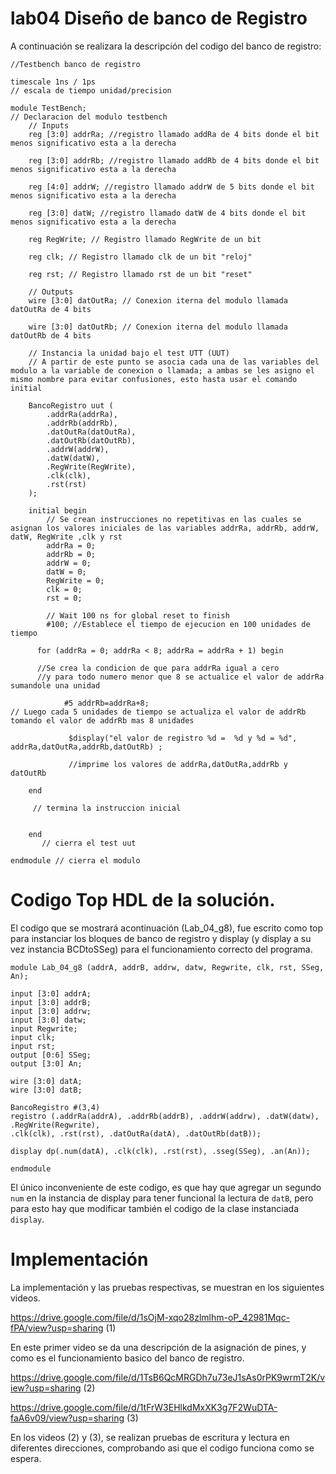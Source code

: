 # lab04 Diseño de banco de Registro
A continuación se realizara la descripción del codigo del banco de registro:
```
//Testbench banco de registro

timescale 1ns / 1ps
// escala de tiempo unidad/precision

module TestBench;
// Declaracion del modulo testbench
	// Inputs
	reg [3:0] addrRa; //registro llamado addRa de 4 bits donde el bit menos significativo esta a la derecha
	
	reg [3:0] addrRb; //registro llamado addRb de 4 bits donde el bit menos significativo esta a la derecha
	
	reg [4:0] addrW; //registro llamado addrW de 5 bits donde el bit menos significativo esta a la derecha
	
	reg [3:0] datW; //registro llamado datW de 4 bits donde el bit menos significativo esta a la derecha
	
	reg RegWrite; // Registro llamado RegWrite de un bit 
	
	reg clk; // Registro llamado clk de un bit "reloj"
	
	reg rst; // Registro llamado rst de un bit "reset"

	// Outputs
	wire [3:0] datOutRa; // Conexion iterna del modulo llamada datOutRa de 4 bits
	
	wire [3:0] datOutRb; // Conexion iterna del modulo llamada datOutRb de 4 bits

	// Instancia la unidad bajo el test UTT (UUT)
	// A partir de este punto se asocia cada una de las variables del modulo a la variable de conexion o llamada; a ambas se les asigno el mismo nombre para evitar confusiones, esto hasta usar el comando initial
	
	BancoRegistro uut (
		.addrRa(addrRa), 
		.addrRb(addrRb), 
		.datOutRa(datOutRa), 
		.datOutRb(datOutRb), 
		.addrW(addrW), 
		.datW(datW), 
		.RegWrite(RegWrite), 
		.clk(clk), 
		.rst(rst)
	);

	initial begin
		// Se crean instrucciones no repetitivas en las cuales se asignan los valores iniciales de las variables addrRa, addrRb, addrW, datW, RegWrite ,clk y rst 
		addrRa = 0;
		addrRb = 0;
		addrW = 0;
		datW = 0;
		RegWrite = 0;
		clk = 0;
		rst = 0;

		// Wait 100 ns for global reset to finish
		#100; //Establece el tiempo de ejecucion en 100 unidades de tiempo
		
      for (addrRa = 0; addrRa < 8; addrRa = addrRa + 1) begin
      
      //Se crea la condicion de que para addrRa igual a cero
      //y para todo numero menor que 8 se actualice el valor de addrRa sumandole una unidad
			
			#5 addrRb=addrRa+8;
// Luego cada 5 unidades de tiempo se actualiza el valor de addrRb tomando el valor de addrRb mas 8 unidades	

			 $display("el valor de registro %d =  %d y %d = %d", addrRa,datOutRa,addrRb,datOutRb) ;
			 
			 //imprime los valores de addrRa,datOutRa,addrRb y datOutRb
			 
    end
    
	 // termina la instruccion inicial
	 
			
	end
       // cierra el test uut
       
endmodule // cierra el modulo 
```

# Codigo Top HDL de la solución.

El codigo que se mostrará acontinuación (Lab_04_g8), fue escrito como top para instanciar los bloques de banco de registro y display (y display a su vez instancia BCDtoSSeg) para el funcionamiento correcto del programa.
```
module Lab_04_g8 (addrA, addrB, addrw, datw, Regwrite, clk, rst, SSeg, An);

input [3:0] addrA;
input [3:0] addrB;
input [3:0] addrw;
input [3:0] datw;
input Regwrite;
input clk;
input rst;
output [0:6] SSeg;
output [3:0] An;

wire [3:0] datA;
wire [3:0] datB;

BancoRegistro #(3,4) 
registro (.addrRa(addrA), .addrRb(addrB), .addrW(addrw), .datW(datw), .RegWrite(Regwrite),
.clk(clk), .rst(rst), .datOutRa(datA), .datOutRb(datB));
	
display dp(.num(datA), .clk(clk), .rst(rst), .sseg(SSeg), .an(An));

endmodule
```
El único inconveniente de este codigo, es que hay que agregar un segundo `num` en la instancia de display para tener funcional la lectura de `datB`, pero para esto hay que modificar también el codigo de la clase instanciada `display`.
# Implementación

La implementación y las pruebas respectivas, se muestran en los siguientes videos.

https://drive.google.com/file/d/1sOjM-xqo28zlmlhm-oP_42981Mqc-fPA/view?usp=sharing   (1)

En este primer video se da una descripción de la asignación de pines, y como es el funcionamiento basico del banco de registro.

https://drive.google.com/file/d/1TsB6QcMRGDh7u73eJ1sAs0rPK9wrmT2K/view?usp=sharing   (2)

https://drive.google.com/file/d/1tFrW3EHlkdMxXK3g7F2WuDTA-faA6v09/view?usp=sharing   (3)

En los videos (2) y (3), se realizan pruebas de escritura y lectura en diferentes direcciones, comprobando asi que el codigo funciona como se espera. 